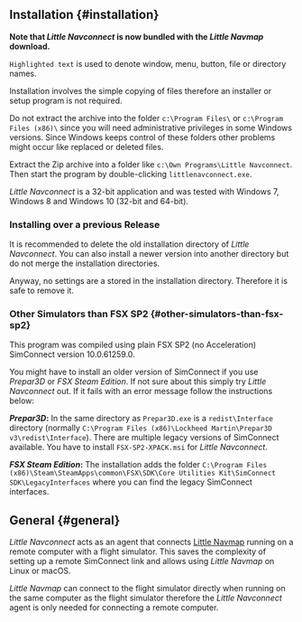 ## Installation {#installation}

**Note that *Little Navconnect* is now bundled with the *Little Navmap* download.**

`Highlighted text` is used to denote window, menu, button, file or directory names.

Installation involves the simple copying of files therefore an installer or setup program is not required.

Do not extract the archive into the folder `c:\Program Files\` or `c:\Program Files (x86)\` since you will need administrative privileges in some Windows versions. Since Windows keeps control of these folders other problems might occur like replaced or deleted files.

Extract the Zip archive into a folder like `c:\Own Programs\Little Navconnect`. Then start the program by double-clicking `littlenavconnect.exe`.

*Little Navconnect* is a 32-bit application and was tested with Windows 7, Windows 8 and Windows 10 (32-bit and 64-bit).

### Installing over a previous Release

It is recommended to delete the old installation directory of _Little Navconnect_. You can also install a newer version into another directory but do not merge the installation directories.

Anyway, no settings are a stored in the installation directory. Therefore it is safe to remove it.

### Other Simulators than FSX SP2 {#other-simulators-than-fsx-sp2}

This program was compiled using plain FSX SP2 (no Acceleration) SimConnect version 10.0.61259.0.

You might have to install an older version of SimConnect if you use _Prepar3D_ or _FSX Steam Edition_. If not sure about this simply try _Little Navconnect_ out. If it fails with an error message follow the instructions below:

**_Prepar3D_:** In the same directory as `Prepar3D.exe` is a `redist\Interface` directory (normally `C:\Program Files (x86)\Lockheed Martin\Prepar3D v3\redist\Interface`). There are multiple legacy versions of SimConnect available. You have to install `FSX-SP2-XPACK.msi` for _Little Navconnect_.

**_FSX Steam Edition_:** The installation adds the folder `C:\Program Files (x86)\Steam\SteamApps\common\FSX\SDK\Core Utilities Kit\SimConnect SDK\LegacyInterfaces` where you can find the legacy SimConnect interfaces.

## General {#general}
_Little Navconnect_ acts as an agent that connects [Little Navmap](https://albar965.github.io/littlenavmap.html) running on a remote computer with a flight simulator. This saves the complexity of setting up a remote SimConnect link and allows using _Little Navmap_ on Linux or macOS.

_Little Navmap_ can connect to the flight simulator directly when running on the same computer as the flight simulator therefore the _Little Navconnect_ agent is only needed for connecting a remote computer.

